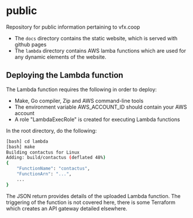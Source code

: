 # public

Repository for public information pertaining to vfx.coop

  * The `docs` directory contains the static website, which is served with github pages
  * The `lambda` directory contains AWS lamba functions which are used for any dynamic
    elements of the website.

## Deploying the Lambda function

The Lambda function requires the following in order to deploy:

  * Make, Go compiler, Zip and AWS command-line tools
  * The environment variable AWS_ACCOUNT_ID should contain your AWS account
  * A role "LambdaExecRole" is created for executing Lambda functions

In the root directory, do the following:

```bash
[bash] cd lambda
[bash] make
Building contactus for Linux
Adding: build/contactus (deflated 48%)
{
    "FunctionName": "contactus",
    "FunctionArn": "...",
    ...
}
```

The JSON return provides details of the uploaded Lambda function. The triggering of the
function is not covered here, there is some Terraform which creates an API gateway 
detailed elsewhere.


